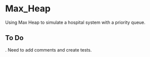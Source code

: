 # Max_Heap
Using Max Heap to simulate a hospital system with a priority queue.

## To Do
. Need to add comments and create tests.
